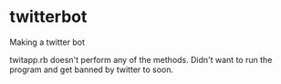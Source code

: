 # twitterbot
Making a twitter bot

twitapp.rb doesn't perform any of the methods. Didn't want to run the program and get banned by twitter to soon.
